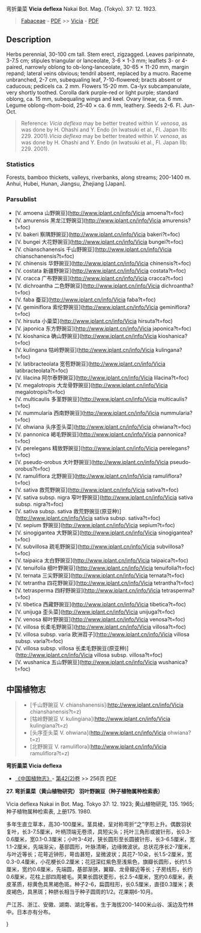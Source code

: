弯折巢菜 **Vicia deflexa** Nakai Bot. Mag. (Tokyo). 37: 12. 1923.

> [Fabaceae](http://www.iplant.cn/info/Fabaceae?t=foc) - [PDF](http://www.iplant.cn/foc/pdf/Fabaceae.pdf) >> [Vicia](http://www.iplant.cn/info/Vicia?t=foc) - [PDF](http://www.iplant.cn/foc/pdf/Vicia.pdf)

## Description

Herbs perennial, 30-100 cm tall. Stem erect, zigzagged. Leaves paripinnate, 3-7.5 cm; stipules triangular or lanceolate, 3-6 × 1-3 mm; leaflets 3- or 4-paired, narrowly oblong to ob-long-lanceolate, 30-65 × 11-20 mm, margin repand; lateral veins obvious; tendril absent, replaced by a mucro. Raceme unbranched, 2-7 cm, subequaling leaf, 7-10-flowered; bracts absent or caducous; pedicels ca. 2 mm. Flowers 15-20 mm. Ca-lyx subcampanulate, very shortly toothed. Corolla dark purple-red or light purple; standard oblong, ca. 15 mm, subequaling wings and keel. Ovary linear, ca. 6 mm. Legume oblong-rhom-boid, 25-40 × ca. 6 mm, leathery. Seeds 2-6. Fl. Jun-Oct.

> Reference: 
>*Vicia deflexa* may be better treated within *V. venosa*, as was done by H. Ohashi and Y. Endo (in Iwatsuki et al., Fl. Japan IIb: 229. 2001).*Vicia deflexa* may be better treated within *V. venosa*, as was done by H. Ohashi and Y. Endo (in Iwatsuki et al., Fl. Japan IIb: 229. 2001).

### Statistics
Forests, bamboo thickets, valleys, riverbanks, along streams; 200-1400 m. Anhui, Hubei, Hunan, Jiangsu, Zhejiang [Japan].

### Parsublist

* [V.  amoena  山野豌豆](http://www.iplant.cn/info/Vicia amoena?t=foc)
* [V.  amurensis  黑龙江野豌豆](http://www.iplant.cn/info/Vicia amurensis?t=foc)
* [V.  bakeri  察隅野豌豆](http://www.iplant.cn/info/Vicia bakeri?t=foc)
* [V.  bungei  大花野豌豆](http://www.iplant.cn/info/Vicia bungei?t=foc)
* [V.  chianschanensis  千山野豌豆](http://www.iplant.cn/info/Vicia chianschanensis?t=foc)
* [V.  chinensis  华野豌豆](http://www.iplant.cn/info/Vicia chinensis?t=foc)
* [V.  costata  新疆野豌豆](http://www.iplant.cn/info/Vicia costata?t=foc)
* [V.  cracca  广布野豌豆](http://www.iplant.cn/info/Vicia cracca?t=foc)
* [V.  dichroantha  二色野豌豆](http://www.iplant.cn/info/Vicia dichroantha?t=foc)
* [V.  faba  蚕豆](http://www.iplant.cn/info/Vicia faba?t=foc)
* [V.  geminiflora  索伦野豌豆](http://www.iplant.cn/info/Vicia geminiflora?t=foc)
* [V.  hirsuta  小巢菜](http://www.iplant.cn/info/Vicia hirsuta?t=foc)
* [V.  japonica  东方野豌豆](http://www.iplant.cn/info/Vicia japonica?t=foc)
* [V.  kioshanica  确山野豌豆](http://www.iplant.cn/info/Vicia kioshanica?t=foc)
* [V.  kulingana  牯岭野豌豆](http://www.iplant.cn/info/Vicia kulingana?t=foc)
* [V.  latibracteolata  宽苞野豌豆](http://www.iplant.cn/info/Vicia latibracteolata?t=foc)
* [V.  lilacina  阿尔泰野豌豆](http://www.iplant.cn/info/Vicia lilacina?t=foc)
* [V.  megalotropis  大龙骨野豌豆](http://www.iplant.cn/info/Vicia megalotropis?t=foc)
* [V.  multicaulis  多茎野豌豆](http://www.iplant.cn/info/Vicia multicaulis?t=foc)
* [V.  nummularia  西南野豌豆](http://www.iplant.cn/info/Vicia nummularia?t=foc)
* [V.  ohwiana  头序歪头菜](http://www.iplant.cn/info/Vicia ohwiana?t=foc)
* [V.  pannonica  褐毛野豌豆](http://www.iplant.cn/info/Vicia pannonica?t=foc)
* [V.  perelegans  精致野豌豆](http://www.iplant.cn/info/Vicia perelegans?t=foc)
* [V.  pseudo-orobus  大叶野豌豆](http://www.iplant.cn/info/Vicia pseudo-orobus?t=foc)
* [V.  ramuliflora  北野豌豆](http://www.iplant.cn/info/Vicia ramuliflora?t=foc)
* [V.  sativa  救荒野豌豆](http://www.iplant.cn/info/Vicia sativa?t=foc)
* [V.  sativa subsp. nigra  窄叶野豌豆](http://www.iplant.cn/info/Vicia sativa subsp. nigra?t=foc)
* [V.  sativa subsp. sativa  救荒野豌豆(原亚种)](http://www.iplant.cn/info/Vicia sativa subsp. sativa?t=foc)
* [V.  sepium  野豌豆](http://www.iplant.cn/info/Vicia sepium?t=foc)
* [V.  sinogigantea  大野豌豆](http://www.iplant.cn/info/Vicia sinogigantea?t=foc)
* [V.  subvillosa  疏毛野豌豆](http://www.iplant.cn/info/Vicia subvillosa?t=foc)
* [V.  taipaica  太白野豌豆](http://www.iplant.cn/info/Vicia taipaica?t=foc)
* [V.  tenuifolia  细叶野豌豆](http://www.iplant.cn/info/Vicia tenuifolia?t=foc)
* [V.  ternata  三尖野豌豆](http://www.iplant.cn/info/Vicia ternata?t=foc)
* [V.  tetrantha  四花野豌豆](http://www.iplant.cn/info/Vicia tetrantha?t=foc)
* [V.  tetrasperma  四籽野豌豆](http://www.iplant.cn/info/Vicia tetrasperma?t=foc)
* [V.  tibetica  西藏野豌豆](http://www.iplant.cn/info/Vicia tibetica?t=foc)
* [V.  unijuga  歪头菜](http://www.iplant.cn/info/Vicia unijuga?t=foc)
* [V.  venosa  柳叶野豌豆](http://www.iplant.cn/info/Vicia venosa?t=foc)
* [V.  villosa  长柔毛野豌豆](http://www.iplant.cn/info/Vicia villosa?t=foc)
* [V.  villosa subsp. varia  欧洲苕子](http://www.iplant.cn/info/Vicia villosa subsp. varia?t=foc)
* [V.  villosa subsp. villosa  长柔毛野豌豆(原亚种)](http://www.iplant.cn/info/Vicia villosa subsp. villosa?t=foc)
* [V.  wushanica  五山野豌豆](http://www.iplant.cn/info/Vicia wushanica?t=foc)

## 中国植物志

> * [千山野豌豆  V.  chianshanensis](http://www.iplant.cn/info/Vicia chianshanensis?t=z)
> * [牯岭野豌豆  V.  kulingiana](http://www.iplant.cn/info/Vicia kulingiana?t=z)
> * [头序歪头菜  V.  ohwiana](http://www.iplant.cn/info/Vicia ohwiana?t=z)
> * [北野豌豆  V.  ramuliflora](http://www.iplant.cn/info/Vicia ramuliflora?t=z)

**弯折巢菜 Vicia deflexa**

* [《中国植物志》](http://www.iplant.cn/frps)- [第42(2)卷](http://www.iplant.cn/frps/vol/42(2)) >> 256页 [PDF](http://www.iplant.cn/frps/pdf/42(2)/256.PDF)

**27. 弯折巢菜（黄山植物研究） 羽叶野豌豆（种子植物属种检索表）**

Vicia deflexa Nakai in Bot. Mag. Tokyo 37: 12. 1923; 黄山植物研究, 135. 1965; 种子植物属种检索表, 上册175. 1980.

多年生直立草本，高30-100厘米。茎具棱，呈对称弯折“之”字形上升。偶数羽状复叶，长3-7.5厘米，叶柄顶端无卷须，具短尖头；托叶三角形或披针形，长0.3-0.6厘米，宽0.1-0.3厘米；小叶3-4对，狭长圆形至长圆披针形，长3-6.5厘米，宽1.1-2厘米，先端渐尖，基部圆形，叶脉清晰，边缘微波状。总状花序长2-7厘米，与叶近等长；花萼近钟形，萼齿甚短，呈微波状；具花7-10朵，长1.5-2厘米，宽0.3-0.4厘米，小花梗长0.2厘米；花冠深红紫色至浅紫色，旗瓣长圆形，长约1.5厘米，宽约0.6厘米，先端圆，基部渐狭，翼瓣、龙骨瓣近等长；子房线形，长约0.6厘米，花柱上部四周被毛。荚果长圆状菱形，长2.5-4厘米，宽约0.6厘米，表皮革质，棕黄色具黑褐色斑。种子2-6，扁圆柱形，长0.5厘米，直径0.3厘米；表皮褐色，具黑斑；种脐长相当于种子圆周的1/2。花果期6-10月。

产江苏、浙江、安徽、湖南、湖北等省。生于海拔200-1400米山谷、溪边及竹林中。日本亦有分布。

}